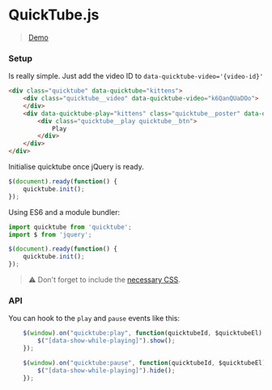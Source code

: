 # QuickTube.js

> [Demo](https://rawgit.com/springload/Quicktube.js/master/index.html)

### Setup
Is really simple. Just add the video ID to `data-quicktube-video='{video-id}'`

```html
<div class="quicktube" data-quicktube="kittens">
    <div class="quicktube__video" data-quicktube-video="k6QanQUaDOo">
    </div>
    <div data-quicktube-play="kittens" class="quicktube__poster" data-quicktube-poster>
        <div class="quicktube__play quicktube__btn">
            Play
        </div>
    </div>
</div>
```

Initialise quicktube once jQuery is ready.

```javascript
$(document).ready(function() {
    quicktube.init();
});
```

Using ES6 and a module bundler:

```javascript
import quicktube from 'quicktube';
import $ from 'jquery';

$(document).ready(function() {
    quicktube.init();
});
```

>:warning: Don't forget to include the [necessary CSS](https://github.com/springload/Quicktube.js/blob/master/quicktube.css).

### API

You can hook to the `play` and `pause` events like this:

```javascript
    $(window).on("quicktube:play", function(quicktubeId, $quicktubeEl) {
        $("[data-show-while-playing]").show();
    });

    $(window).on("quicktube:pause", function(quicktubeId, $quicktubeEl) {
        $("[data-show-while-playing]").hide();
    });

```
